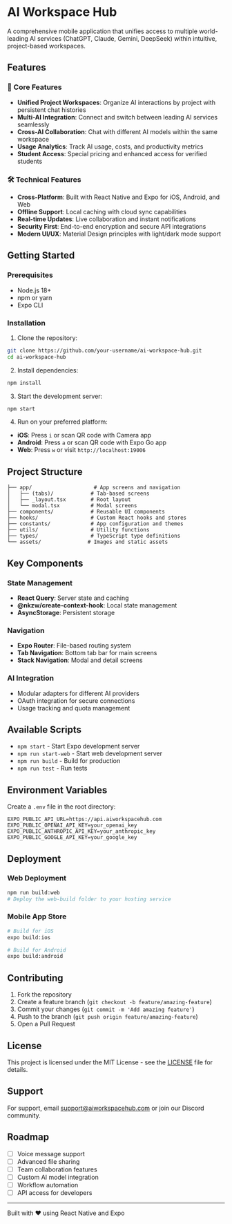 # AI Workspace Hub

A comprehensive mobile application that unifies access to multiple world-leading AI services (ChatGPT, Claude, Gemini, DeepSeek) within intuitive, project-based workspaces.

## Features

### 🚀 Core Features
- **Unified Project Workspaces**: Organize AI interactions by project with persistent chat histories
- **Multi-AI Integration**: Connect and switch between leading AI services seamlessly
- **Cross-AI Collaboration**: Chat with different AI models within the same workspace
- **Usage Analytics**: Track AI usage, costs, and productivity metrics
- **Student Access**: Special pricing and enhanced access for verified students

### 🛠 Technical Features
- **Cross-Platform**: Built with React Native and Expo for iOS, Android, and Web
- **Offline Support**: Local caching with cloud sync capabilities
- **Real-time Updates**: Live collaboration and instant notifications
- **Security First**: End-to-end encryption and secure API integrations
- **Modern UI/UX**: Material Design principles with light/dark mode support

## Getting Started

### Prerequisites
- Node.js 18+ 
- npm or yarn
- Expo CLI

### Installation

1. Clone the repository:
```bash
git clone https://github.com/your-username/ai-workspace-hub.git
cd ai-workspace-hub
```

2. Install dependencies:
```bash
npm install
```

3. Start the development server:
```bash
npm start
```

4. Run on your preferred platform:
- **iOS**: Press `i` or scan QR code with Camera app
- **Android**: Press `a` or scan QR code with Expo Go app  
- **Web**: Press `w` or visit `http://localhost:19006`

## Project Structure

```
├── app/                    # App screens and navigation
│   ├── (tabs)/            # Tab-based screens
│   ├── _layout.tsx        # Root layout
│   └── modal.tsx          # Modal screens
├── components/            # Reusable UI components
├── hooks/                 # Custom React hooks and stores
├── constants/             # App configuration and themes
├── utils/                 # Utility functions
├── types/                 # TypeScript type definitions
└── assets/               # Images and static assets
```

## Key Components

### State Management
- **React Query**: Server state and caching
- **@nkzw/create-context-hook**: Local state management
- **AsyncStorage**: Persistent storage

### Navigation
- **Expo Router**: File-based routing system
- **Tab Navigation**: Bottom tab bar for main screens
- **Stack Navigation**: Modal and detail screens

### AI Integration
- Modular adapters for different AI providers
- OAuth integration for secure connections
- Usage tracking and quota management

## Available Scripts

- `npm start` - Start Expo development server
- `npm run start-web` - Start web development server
- `npm run build` - Build for production
- `npm run test` - Run tests

## Environment Variables

Create a `.env` file in the root directory:

```env
EXPO_PUBLIC_API_URL=https://api.aiworkspacehub.com
EXPO_PUBLIC_OPENAI_API_KEY=your_openai_key
EXPO_PUBLIC_ANTHROPIC_API_KEY=your_anthropic_key
EXPO_PUBLIC_GOOGLE_API_KEY=your_google_key
```

## Deployment

### Web Deployment
```bash
npm run build:web
# Deploy the web-build folder to your hosting service
```

### Mobile App Store
```bash
# Build for iOS
expo build:ios

# Build for Android  
expo build:android
```

## Contributing

1. Fork the repository
2. Create a feature branch (`git checkout -b feature/amazing-feature`)
3. Commit your changes (`git commit -m 'Add amazing feature'`)
4. Push to the branch (`git push origin feature/amazing-feature`)
5. Open a Pull Request

## License

This project is licensed under the MIT License - see the [LICENSE](LICENSE) file for details.

## Support

For support, email support@aiworkspacehub.com or join our Discord community.

## Roadmap

- [ ] Voice message support
- [ ] Advanced file sharing
- [ ] Team collaboration features
- [ ] Custom AI model integration
- [ ] Workflow automation
- [ ] API access for developers

---

Built with ❤️ using React Native and Expo